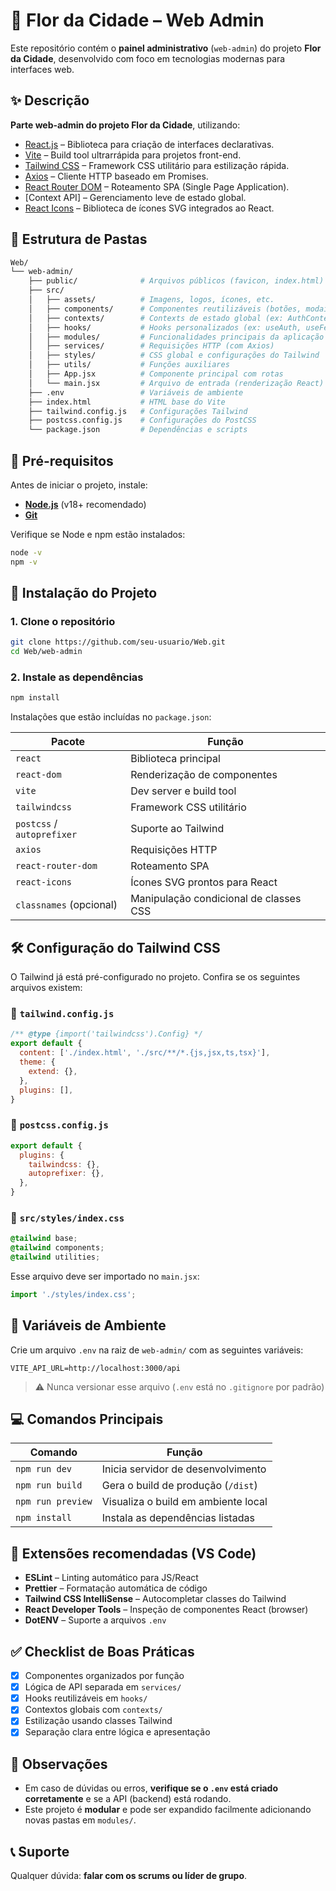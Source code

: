 # 🌻 Flor da Cidade – Web Admin

Este repositório contém o **painel administrativo** (`web-admin`) do projeto **Flor da Cidade**, desenvolvido com foco em tecnologias modernas para interfaces web.

## ✨ Descrição

**Parte web-admin do projeto Flor da Cidade**, utilizando:
- [React.js](https://reactjs.org/) – Biblioteca para criação de interfaces declarativas.
- [Vite](https://vitejs.dev/) – Build tool ultrarrápida para projetos front-end.
- [Tailwind CSS](https://tailwindcss.com/) – Framework CSS utilitário para estilização rápida.
- [Axios](https://axios-http.com/) – Cliente HTTP baseado em Promises.
- [React Router DOM](https://reactrouter.com/) – Roteamento SPA (Single Page Application).
- [Context API] – Gerenciamento leve de estado global.
- [React Icons](https://react-icons.github.io/react-icons/) – Biblioteca de ícones SVG integrados ao React.

## 📁 Estrutura de Pastas

```bash
Web/
└── web-admin/
    ├── public/              # Arquivos públicos (favicon, index.html)
    ├── src/
    │   ├── assets/          # Imagens, logos, ícones, etc.
    │   ├── components/      # Componentes reutilizáveis (botões, modais, inputs...)
    │   ├── contexts/        # Contexts de estado global (ex: AuthContext)
    │   ├── hooks/           # Hooks personalizados (ex: useAuth, useFetch)
    │   ├── modules/         # Funcionalidades principais da aplicação (páginas)
    │   ├── services/        # Requisições HTTP (com Axios)
    │   ├── styles/          # CSS global e configurações do Tailwind
    │   ├── utils/           # Funções auxiliares
    │   ├── App.jsx          # Componente principal com rotas
    │   └── main.jsx         # Arquivo de entrada (renderização React)
    ├── .env                 # Variáveis de ambiente
    ├── index.html           # HTML base do Vite
    ├── tailwind.config.js   # Configurações Tailwind
    ├── postcss.config.js    # Configurações do PostCSS
    └── package.json         # Dependências e scripts
```

## 🧱 Pré-requisitos

Antes de iniciar o projeto, instale:

- **[Node.js](https://nodejs.org/)** (v18+ recomendado)
- **[Git](https://git-scm.com/)**

Verifique se Node e npm estão instalados:

```bash
node -v
npm -v
```

## 🚀 Instalação do Projeto

### 1. Clone o repositório

```bash
git clone https://github.com/seu-usuario/Web.git
cd Web/web-admin
```

### 2. Instale as dependências

```bash
npm install
```

Instalações que estão incluídas no `package.json`:

| Pacote               | Função                                      |
|----------------------|---------------------------------------------|
| `react`              | Biblioteca principal                        |
| `react-dom`          | Renderização de componentes                 |
| `vite`               | Dev server e build tool                     |
| `tailwindcss`        | Framework CSS utilitário                    |
| `postcss` / `autoprefixer` | Suporte ao Tailwind                     |
| `axios`              | Requisições HTTP                            |
| `react-router-dom`   | Roteamento SPA                              |
| `react-icons`        | Ícones SVG prontos para React              |
| `classnames` (opcional) | Manipulação condicional de classes CSS |

## 🛠️ Configuração do Tailwind CSS

O Tailwind já está pré-configurado no projeto. Confira se os seguintes arquivos existem:

### 📄 `tailwind.config.js`

```js
/** @type {import('tailwindcss').Config} */
export default {
  content: ['./index.html', './src/**/*.{js,jsx,ts,tsx}'],
  theme: {
    extend: {},
  },
  plugins: [],
}
```

### 📄 `postcss.config.js`

```js
export default {
  plugins: {
    tailwindcss: {},
    autoprefixer: {},
  },
}
```

### 📄 `src/styles/index.css`

```css
@tailwind base;
@tailwind components;
@tailwind utilities;
```

Esse arquivo deve ser importado no `main.jsx`:

```js
import './styles/index.css';
```

## 🔐 Variáveis de Ambiente

Crie um arquivo `.env` na raiz de `web-admin/` com as seguintes variáveis:

```env
VITE_API_URL=http://localhost:3000/api
```

> ⚠️ Nunca versionar esse arquivo (`.env` está no `.gitignore` por padrão)

## 💻 Comandos Principais

| Comando                        | Função                                  |
|-------------------------------|------------------------------------------|
| `npm run dev`                 | Inicia servidor de desenvolvimento       |
| `npm run build`               | Gera o build de produção (`/dist`)       |
| `npm run preview`             | Visualiza o build em ambiente local      |
| `npm install`                 | Instala as dependências listadas         |

## 🧩 Extensões recomendadas (VS Code)

- **ESLint** – Linting automático para JS/React
- **Prettier** – Formatação automática de código
- **Tailwind CSS IntelliSense** – Autocompletar classes do Tailwind
- **React Developer Tools** – Inspeção de componentes React (browser)
- **DotENV** – Suporte a arquivos `.env`

## ✅ Checklist de Boas Práticas

- [x] Componentes organizados por função
- [x] Lógica de API separada em `services/`
- [x] Hooks reutilizáveis em `hooks/`
- [x] Contextos globais com `contexts/`
- [x] Estilização usando classes Tailwind
- [x] Separação clara entre lógica e apresentação

## 📌 Observações

- Em caso de dúvidas ou erros, **verifique se o `.env` está criado corretamente** e se a API (backend) está rodando.
- Este projeto é **modular** e pode ser expandido facilmente adicionando novas pastas em `modules/`.

## 📞 Suporte

Qualquer dúvida: **falar com os scrums ou líder de grupo**.
